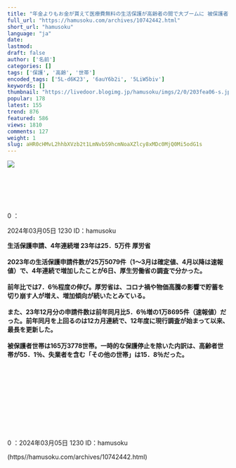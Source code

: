 ```yaml
---
title: "年金よりもお金が貰えて医療費無料の生活保護が高齢者の間で大ブームに 被保護者世帯の半数以上が高齢者"
full_url: "https://hamusoku.com/archives/10742442.html"
short_url: "hamusoku"
language: "ja"
date: 
lastmod: 
draft: false
author: ['名前']
categories: []
tags: ['保護', '高齢', '世帯']
encoded_tags: ['5L-d6K23', '6auY6b2i', '5LiW5biv']
keywords: []
thumbnail: "https://livedoor.blogimg.jp/hamusoku/imgs/2/0/203fea06-s.jpg"
popular: 178
latest: 155
trend: 876
featured: 586
views: 1810
comments: 127
weight: 1
slug: aHR0cHMvL2hhbXVzb2t1LmNvbS9hcmNoaXZlcy8xMDc0MjQ0Mi5odG1s
---
```


![](https://livedoor.blogimg.jp/hamusoku/imgs/2/0/203fea06-s.jpg)

<div><br> <br> <br> <br> <br> 0 ：<p></p> 2024年03月05日 1230 ID：hamusoku<br> <p><p><b>生活保護申請、4年連続増 23年は25．5万件 厚労省<br> <br> 2023年の生活保護申請件数が25万5079件（1～3月は確定値、4月以降は速報値）で、4年連続で増加したことが6日、厚生労働省の調査で分かった。<br> <br> 前年比では7．6％程度の伸び。厚労省は、コロナ禍や物価高騰の影響で貯蓄を切り崩す人が増え、増加傾向が続いたとみている。<br> <br> また、23年12月分の申請件数は前年同月比5．6％増の1万8695件（速報値）だった。前年同月を上回るのは12カ月連続で、12年度に現行調査が始まって以来、最長を更新した。<br> <br> 被保護者世帯は165万3778世帯。一時的な保護停止を除いた内訳は、高齢者世帯が55．1％、失業者を含む「その他の世帯」は15．8％だった。 </b></p></p><br> <br> <br> <br> <br> <br> <br> <br> <br> <p>0 ：2024年03月05日 1230 ID：hamusoku</p></div>

(https//hamusoku.com/archives/10742442.html)
